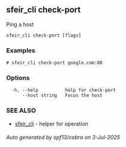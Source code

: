 ## sfeir_cli check-port

Ping a host

```
sfeir_cli check-port [flags]
```

### Examples

```
# sfeir_cli check-port google.com:80
```

### Options

```
  -h, --help          help for check-port
      --host string   Focus the host
```

### SEE ALSO

* [sfeir_cli](sfeir_cli.md)	 - helper for operation

###### Auto generated by spf13/cobra on 3-Jul-2025
